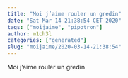 ```yaml
---
title: "Moi j’aime rouler un gredin"
date: "Sat Mar 14 21:38:54 CET 2020"
tags: ["moijaime", "pipotron"]
author: m1ch3l
categories: ["generated"]
slug: "moijaime/2020-03-14-21:38:54"
---
```


Moi j’aime rouler un gredin
